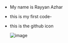 - My name is Rayyan Azhar
- this is my first code-
- this is the github icon
  

   ![image](https://github.com/user-attachments/assets/99f4c851-4e39-4a87-89a3-99222eab2e49)
  
